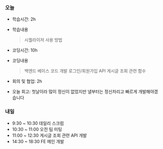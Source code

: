 ### 오늘
- 학습시간: 2h
- 학습내용
  > 시퀄라이저 사용 방법

- 코딩시간: 10h
- 코딩내용
  > 백엔드 베이스 코드 개발
  > 로그인/회원가입 API
  > 게시글 조회 관련 함수

- 회의 및 협업: 2h
- 오늘 회고: 첫날이라 많이 정신이 없었지만 낼부터는 정신차리고 빠르게 개발해야겠습니다

### 내일
- 9:30 ~ 10:30 데일리 스크럼
- 10:30 ~ 11:00 오전 팀 미팅
- 11:00 ~ 12:30 게시글 조회 관련 API 개발
- 14:30 ~ 18:30 FE 메인 개발
